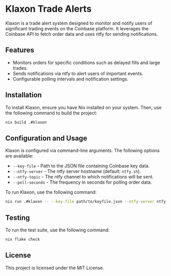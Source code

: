 # Klaxon Trade Alerts

Klaxon is a trade alert system designed to monitor and notify users of significant trading events on the Coinbase platform. It leverages the Coinbase API to fetch order data and uses ntfy for sending notifications.

## Features

- Monitors orders for specific conditions such as delayed fills and large trades.
- Sends notifications via ntfy to alert users of important events.
- Configurable polling intervals and notification settings.

## Installation

To install Klaxon, ensure you have Nix installed on your system. Then, use the following command to build the project:

```bash
nix build .#klaxon
```

## Configuration and Usage

Klaxon is configured via command-line arguments. The following options are available:

- `--key-file` - Path to the JSON file containing Coinbase key data.
- `--ntfy-server` - The ntfy server hostname (default: `ntfy.sh`).
- `--ntfy-topic` - The ntfy channel to which notifications will be sent.
- `--poll-seconds` - The frequency in seconds for polling order data.

To run Klaxon, use the following command:

```bash
nix run .#klaxon -- --key-file path/to/keyfile.json --ntfy-server ntfy.sh --ntfy-topic your-topic --poll-seconds 60
```

## Testing

To run the test suite, use the following command:

```bash
nix flake check
```

## License

This project is licensed under the MIT License.
